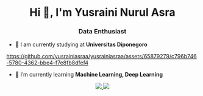 

<!--
## Hi there 👋
**yusrainiasraa/yusrainiasraa** is a ✨ _special_ ✨ repository because its `README.md` (this file) appears on your GitHub profile.

Here are some ideas to get you started:

- 🔭 I’m currently working on ...
- 🌱 I’m currently learning ...
- 👯 I’m looking to collaborate on ...
- 🤔 I’m looking for help with ...
- 💬 Ask me about ...
- 📫 How to reach me: ...
- 😄 Pronouns: ...
- ⚡ Fun fact: ...
-->

<h1 align="center">Hi 👋, I'm Yusraini Nurul Asra</h1>
<h3 align="center">Data Enthusiast</h3>

- 🔭 I am currently studying at **Universitas Diponegoro**


https://github.com/yusrainiasraa/yusrainiasraa/assets/65879279/c796b746-5780-4362-bbe4-f7e8fb8dfef4


- 🌱 I’m currently learning **Machine Learning, Deep Learning**

<div align="center"> 
  <a href="mailto:yusrainiasraaa@gmail.com">
    <img src="https://img.shields.io/badge/Gmail-333333?style=for-the-badge&logo=gmail&logoColor=red" />
  </a>
  <a href="https://www.linkedin.com/in/yusrainiasraa/" target="_blank">
    <img src="https://img.shields.io/badge/LinkedIn-0077B5?style=for-the-badge&logo=linkedin&logoColor=white" target="_blank" />
  </a>
</div>
